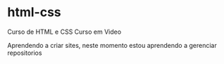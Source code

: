 # html-css
 Curso de HTML e CSS Curso em Video

 Aprendendo a criar sites, neste momento estou aprendendo a gerenciar repositorios 
